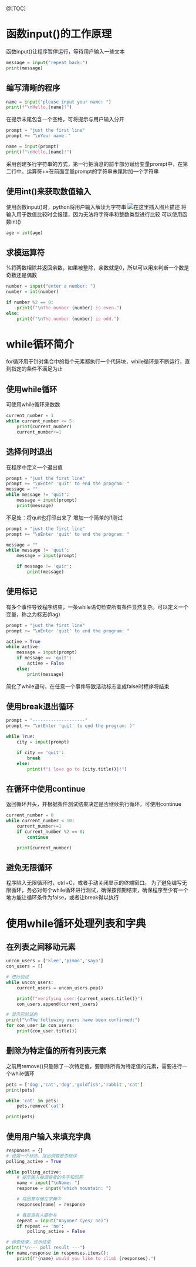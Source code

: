 @[TOC]
# 函数input()的工作原理
函数input()让程序暂停运行，等待用户输入一些文本

```python
message = input("repeat back:")
print(message)
```
## 编写清晰的程序

```python
name = input("please input your name: ")
print(f"\nHello,{name}!")
```
在提示末尾包含一个空格，可将提示与用户输入分开

```python
prompt = "just the first line"
prompt += "\nYour name："

name = input(prompt)
print(f"\nHello,{name}!")
```
采用创建多行字符串的方式，第一行把消息的前半部分赋给变量prompt中，在第二行中。运算符+=在前面变量prompt的字符串末尾附加一个字符串
## 使用int()来获取数值输入
使用函数input()时，python将用户输入解读为字符串
![在这里插入图片描述](https://img-blog.csdnimg.cn/5edc35e3dbad4fa08b8818d63b12925c.png)
将输入用于数值比较时会报错，因为无法将字符串和整数类型进行比较
可以使用函数int()

```python
age = int(age)
```
## 求模运算符
%将两数相除并返回余数，如果被整除，余数就是0，所以可以用来判断一个数是奇数还是偶数

```python
number = input("enter a number: ")
number = int(number)

if number %2 == 0:
    print(f"\nThe number {number} is even.")
else:
    print(f"\nThe number {number} is odd.")
```

# while循环简介
for循环用于针对集合中的每个元素都执行一个代码块，while循环是不断运行，直到指定的条件不满足为止
## 使用while循环
可使用while循环来数数
```python
current_number = 1
while current_number <= 5:
    print(current_number)
    current_number+=1
```
## 选择何时退出
在程序中定义一个退出值

```python
prompt = "just the first line"
prompt += "\nEnter 'quit' to end the program: "
message = ""
while message != 'quit':
    message = input(prompt)
    print(message)
```
不足处：将quit也打印出来了
增加一个简单的if测试

```python
prompt = "just the first line"
prompt += "\nEnter 'quit' to end the program: "

message = ""
while message != 'quit':
    message = input(prompt)

    if message != 'quir':
        print(message)
```
## 使用标记
有多个事件导致程序结束，一条while语句检查所有条件显然复杂。可以定义一个变量，称之为标志(flag)

```python
prompt = "just the first line"
prompt += "\nEnter 'quit' to end the program: "

active = True
while active:
    message = input(prompt)
    if message == 'quit':
        active = False
    else:
        print(message)
```
简化了while语句，在任意一个事件导致活动标志变成false时程序将结束
## 使用break退出循环

```python
prompt = "--------------------"
prompt += "\n(Enter 'quit' to end the program: )"

while True:
    city = input(prompt)

    if city == 'quit':
        break
    else:
        print(f"i love go to {city.title()}!")
```

## 在循环中使用continue
返回循环开头，并根据条件测试结果决定是否继续执行循环，可使用continue

```python
current_number = 0
while current_number < 10:
    current_number+=1
    if current_number %2 == 0:
        continue

    print(current_number)
```
## 避免无限循环
程序陷入无限循环时，ctrl+C，或者手动关闭显示的终端窗口。
为了避免编写无限循环，务必对每个while循环进行测试，确保按预期结束，确保程序至少有一个地方能让循环条件为false，或者让break得以执行
# 使用while循环处理列表和字典
## 在列表之间移动元素

```python
uncon_users = ['klee','pimon','sayo']
con_users = []

# 进行验证
while uncon_users:
    current_users = uncon_users.pop()

    print(f"verifying user:{current_users.title()}")
    con_users.append(current_users)

# 显示已验证的
print("\nThe following users have been confirmed:")
for con_user in con_users:
    print(con_user.title())
```
## 删除为特定值的所有列表元素
之前用remove()只删除了一次特定值，要删除所有为特定值的元素，需要进行一个while循环

```python
pets = ['dog','cat','dog','goldfish','rabbit','cat']
print(pets)

while 'cat' in pets:
    pets.remove('cat')

print(pets)
```
## 使用用户输入来填充字典

```python
responses = {}
# 设置一个标志，指出调查是否继续
polling_active = True

while polling_active:
    # 提示输入被调查者的名字和回答
    name = input("\nName: ")
    response = input("which mountain: ")

    # 将回答存储在字典中
    responses[name] = response

    # 看是否有人要参与
    repeat = input("Anyone? (yes/ no)")
    if repeat == 'no':
        polling_active = False

# 调查结束，显示结果
print("\n--- poll result ---")
for name,response in responses.items():
    print(f"{name} would you like to climb {responses}.")
```
